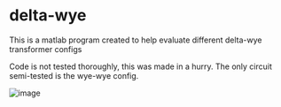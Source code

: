 # delta-wye
This is a matlab program created to help evaluate different delta-wye transformer configs

Code is not tested thoroughly, this was made in a hurry. The only circuit semi-tested is the wye-wye config.


![image](https://github.com/user-attachments/assets/f7651ee5-5c65-471a-a02c-03d6755a2cd0)
